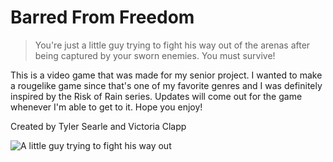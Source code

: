 # Barred From Freedom
> You're just a little guy trying to fight his way out of the arenas after being captured by your sworn enemies. You must survive!


This is a video game that was made for my senior project. I wanted to make a rougelike game since that's one of my favorite genres and I was definitely inspired by the Risk of Rain series. Updates will come out for the game whenever I'm able to get to it. Hope you enjoy!

Created by Tyler Searle and Victoria Clapp


![A little guy trying to fight his way out]("C:\Users\tntbi\Desktop\CMPS490-Tyler_Searle-Victoria_Clapp\barred1.png")
